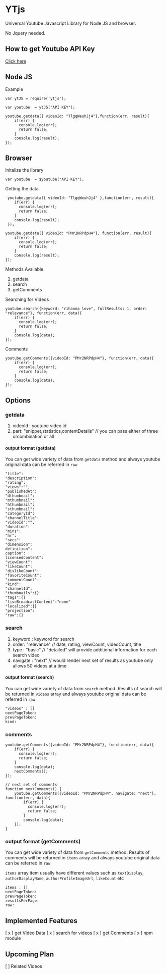 YTjs
====

Universal Youtube Javascript Library for Node JS and browser.

No Jquery needed.


## How to get Youtube API Key

[Click here](http://help.dimsemenov.com/kb/wordpress-royalslider-tutorials/wp-how-to-get-youtube-api-key)


## Node JS 

Example
    
    var ytJS = require('ytjs');

    var youtube  = ytJS("API KEY");
    
    youtube.getdata({ videoId: "TlgqWeuhJj4"},function(err, result){
        if(err) {
          console.log(err);
          return false;
        }
        console.log(result);
    });


## Browser

Initalize the library

    var youtube  = $youtube("API KEY");

Getting the data

     youtube.getdata({ videoId: "TlgqWeuhJj4" },function(err, result){
        if(err) {
          console.log(err);
          return false;
        }
        console.log(result);
     });
            
    youtube.getdata({ videoId: "PMr2NRPdpH4"}, function(err, result){
        if(err) {
          console.log(err);
          return false;
        }
        console.log(result);
    });


Methods Available

1. getdata
2. search
3. getComments
    

Searching for Videos
    
    youtube.search({keyword: "rihanna love", fullResults: 1, order: "relevance"}, function(err, data){
        if(err) {
          console.log(err);
          return false;
        }
        console.log(data);
    });

Comments

    youtube.getComments({videoId: "PMr2NRPdpH4"}, function(err, data){
        if(err) {
          console.log(err);
          return false;
        }
        console.log(data);
    });    

## Options


### getdata

1. videoId : youtube video id
2. part: "snippet,statistics,contentDetails"  // you can pass either of three orcombination or all


#### output format (getdata)

You can get wide variety of data from `getdata` method and always youtube original data can be referred in `raw`

    "title":
    "description":
    "rating":
    "views":"",
    "publishedAt":
    "dthumbnail":
    "mthumbnail":
    "hthumbnail":
    "sthumbnail":
    "categoryId":
    "channelTitle":
    "videoId":"",
    "duration":
    "mins":
    "hr":
    "secs":
    "dimension":
    definition":
    caption":
    licensedContent":
    "viewCount":
    "likeCount":
    "dislikeCount":
    "favoriteCount":
    "commentCount":
    "kind":
    "channelId":
    "thumbnails":{}
    "tags":{}
    "liveBroadcastContent":"none"
    "localized":{}
    "projection":
    "raw":{}
    

### search

1. keyword : keyword for search
2. order: "relevance"  // date, rating, viewCount, videoCount, title
3. type : "basic" // "detailed" will provide additional information for each search video
4. navigate : "next" // would render next set of results as youtube only allows 50 videos at a time


#### output format (search)

You can get wide variety of data from `search` method. Results of search will be returned in `videos` array and always youtube original data can be referred in `raw`

    "videos" : []
    nextPageToken:
    prevPageToken:
    kind:
    
### comments

```
youtube.getComments({videoId: "PMr2NRPdpH4"}, function(err, data){
    if(err) {
      console.log(err);
      return false;
    }
    console.log(data);
    nextComments();
});

// next set of comments
function nextComments() {
    youtube.getComments({videoId: "PMr2NRPdpH4", navigate: "next"}, function(err, data){
        if(err) {
          console.log(err);
          return false;
        }
        console.log(data);
    });
}

```        


### output format  (getComments)

You can get wide variety of data from `getComments` method. Results of comments will be returned in `items` array and always youtube original data can be referred in `raw`

`items` array item usually have different values such as `textDisplay`, `authorDisplayName`, `authorProfileImageUrl`, `likeCount` etc

    items : []
    nextPageToken:
    prevPageToken:
    resultsPerPage:
    raw:

## Implemented Features

[ x ] get Video Data
[ x ] search for videos
[ x ] get Comments
[ x ] npm module

## Upcoming Plan

[ ] Related Videos

